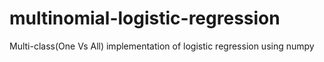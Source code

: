 # multinomial-logistic-regression
Multi-class(One Vs All) implementation of logistic regression using numpy
